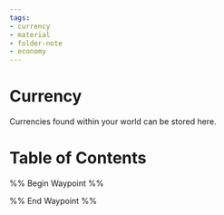 ```yaml
---
tags:
- currency
- material
- folder-note
- economy
---
```

# Currency

Currencies found within your world can be stored here.

# Table of Contents

%% Begin Waypoint %%


%% End Waypoint %%